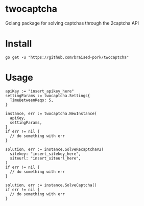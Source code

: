 # twocaptcha
Golang package for solving captchas through the 2captcha API

# Install
```
go get -u "https://github.com/braised-pork/twocaptcha"
```

# Usage
```
apiKey := "insert_apikey_here"
settingParams := twocaptcha.Settings{
  TimeBetweenReqs: 5,
}

instance, err := twocaptcha.NewInstance(
  apiKey,
  settingParams,
}
if err != nil {
  // do something with err
}

solution, err := instance.SolveRecaptchaV2(
  sitekey: "insert_sitekey_here",
  siteurl: "insert_siteurl_here",
)
if err != nil {
  // do something with err
}

solution, err := instance.SolveCaptcha()
if err != nil {
  // do something with err
}
```

